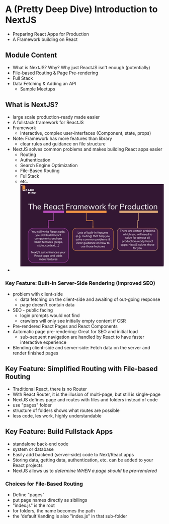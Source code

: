 # A (Pretty Deep Dive) Introduction to NextJS

* Preparing React Apps for Production
* A Framework building on React

## Module Content

* What is NextJS? Why? Why just ReactJS isn't enough (potentially)
* File-based Routing & Page Pre-rendering
* Full Stack
* Data Fetching & Adding an API
  * Sample Meetups


## What is NextJS?
* large scale production-ready made easier
* A fullstack framework for ReactJS
* Framework
  * interactive, complex user-interfaces (Component, state, props)
* Note: Framework has more features than library
  * clear rules and guidance on file structure
* NextJS solves common problems and makes building React apps easier
  * Routing
  * Authentication
  * Search Engine Optimization
  * File-Based Routing
  * FullStack
  * etc.
![NextJS](./NextJSFramework.png)
* 

### Key Feature: Built-In Server-Side Rendering (Improved SEO)
* problem with client-side
  * data fetching on the client-side and awaiting of out-going response
  * page doesn't contain data
* SEO - public facing
  * login prompts would not find
  * crawlers will only see initially empty content if CSR
* Pre-rendered React Pages and React Components
* Automatic page pre-rendering: Great for SEO and initial load
  * sub-sequent navigation are handled by React to have faster interactive experience
* Blending client-side and server-side: Fetch data on the server and render finished pages

## Key Feature: Simplified Routing with File-based Routing
* Traditional React, there is no Router
* With React Router, it is the illusion of multi-page, but still is single-page
* NextJS defines page and routes with files and folders instead of code
 * use "pages" folder
 * structure of folders shows what routes are possible
* less code, les work, highly understandable

## Key Feature: Build Fullstack Apps
* standalone back-end code
* system or database
* Easily add backend (server-side) code to Next/React apps
* Storing data, getting data, authentication, etc. can be added to your React projects
* NextJS allows us to *determine WHEN a page should be pre-rendered*

### Choices for File-Based Routing
* Define "pages"
* put page names directly as sibilings
* "index.js" is the root
* for folders, the name becomes the path
* the 'default'/landing is also "index.js" in that sub-folder